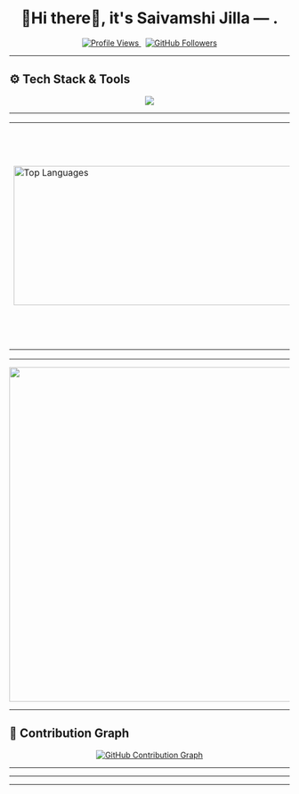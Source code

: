 

<h1 align="center">🧠Hi there👋, it's Saivamshi Jilla — .</h1>

<p align="center">
  <a href="https://github.com/saivamshi-jilla">
    <img src="https://komarev.com/ghpvc/?username=saivamshi-jilla&label=Profile+Views&color=blueviolet&style=flat" alt="Profile Views" />
  </a>
  &nbsp;
  <a href="https://github.com/saivamshi-jilla?tab=followers">
    <img src="https://img.shields.io/github/followers/saivamshi-jilla?label=Follow&style=social" alt="GitHub Followers" />
  </a>
</p>

---


## ⚙️ Tech Stack & Tools

<p align="center">
  <img src="https://skillicons.dev/icons?i=python,flask,c,js,html,css,tailwindcss,react,mongodb,figma,git,github" />
</p>

---


<!-- 🧩 Github Stats -->

<div align="center">
  <table>
    <tr>
      <td>
        <img 
          src="https://github-readme-stats.vercel.app/api/top-langs/?username=saivamshi-jilla&layout=compact&theme=radical&langs_count=4" 
          width="500" 
          height="250" 
          alt="Top Languages"
        />
      </td>
      <td>
        <img src="https://github-readme-stats.vercel.app/api?username=saivamshi-jilla&show_icons=true&theme=radical" width="400"> 
      </td>
    </tr>
  </table>
</div>




---
<p align = " center" ><img src="https://github-readme-streak-stats.herokuapp.com/?user=saivamshi-jilla&theme=radical" width="600"> </p>



---

## 🧠 Contribution Graph

<p align="center">
  <a href="https://github.com/yantr-manav">
    <img src="https://github-readme-activity-graph.vercel.app/graph?username=saivamshi-jilla&theme=react-dark&hide_border=true&area=true" alt="GitHub Contribution Graph" />
  </a>
</p>

---



---
---



